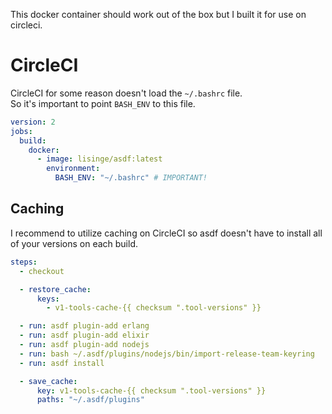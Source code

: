 This docker container should work out of the box but I built it for use on circleci.

# CircleCI
CircleCI for some reason doesn't load the `~/.bashrc` file.  
So it's important to point `BASH_ENV` to this file.

```yml
version: 2
jobs:
  build:
    docker:
      - image: lisinge/asdf:latest
        environment:
          BASH_ENV: "~/.bashrc" # IMPORTANT!
```

## Caching
I recommend to utilize caching on CircleCI so asdf doesn't have to install all
of your versions on each build.

```yml
steps:
  - checkout

  - restore_cache:
      keys:
        - v1-tools-cache-{{ checksum ".tool-versions" }}

  - run: asdf plugin-add erlang
  - run: asdf plugin-add elixir
  - run: asdf plugin-add nodejs
  - run: bash ~/.asdf/plugins/nodejs/bin/import-release-team-keyring
  - run: asdf install

  - save_cache:
      key: v1-tools-cache-{{ checksum ".tool-versions" }}
      paths: "~/.asdf/plugins"
```
